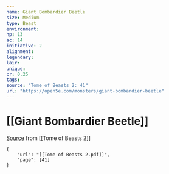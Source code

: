 ```yaml
---
name: Giant Bombardier Beetle
size: Medium
type: Beast
environment: 
hp: 13
ac: 14
initiative: 2
alignment: 
legendary: 
lair: 
unique: 
cr: 0.25
tags: 
source: "Tome of Beasts 2: 41"
url: "https://open5e.com/monsters/giant-bombardier-beetle"
---
```

# [[Giant Bombardier Beetle]]

[Source](zotero://open-pdf/library/items/9UQIAB6R?page=41) from [[Tome of Beasts 2]]

```pdf
{
	"url": "[[Tome of Beasts 2.pdf]]",
	"page": [41]
}
```

